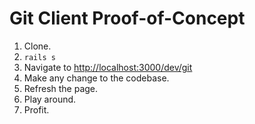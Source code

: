 # Git Client Proof-of-Concept

 1. Clone.
 1. `rails s`
 1. Navigate to [http://localhost:3000/dev/git](http://localhost:3000/dev/git)
 1. Make any change to the codebase.
 1. Refresh the page.
 1. Play around.
 1. Profit.
